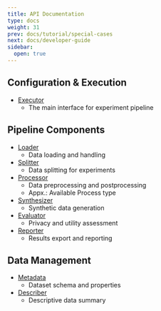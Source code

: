 ```yaml
---
title: API Documentation
type: docs
weight: 31
prev: docs/tutorial/special-cases
next: docs/developer-guide
sidebar:
  open: true
---
```



## Configuration & Execution
- [Executor](./executor)
  - The main interface for experiment pipeline

## Pipeline Components
- [Loader](./loader)
  - Data loading and handling
- [Splitter](./splitter)
  - Data splitting for experiments
- [Processor](./processor)
  - Data preprocessing and postprocessing
  - Appx.: Available Process type
- [Synthesizer](./synthesizer)
  - Synthetic data generation
- [Evaluator](./evaluator)
  - Privacy and utility assessment
- [Reporter](./reporter)
  - Results export and reporting

## Data Management
- [Metadata](./metadata)
  - Dataset schema and properties
- [Describer](./describer)
  - Descriptive data summary
